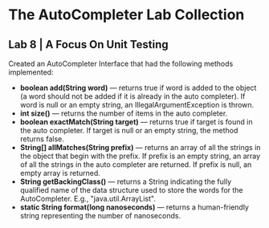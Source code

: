 
# The AutoCompleter Lab Collection

## Lab 8 | A Focus On Unit Testing
Created an AutoCompleter Interface that had the following methods implemented:
* **boolean add(String word)** — returns true if word is added to the object (a word should not be added if it is already in the auto completer). If word is null or an empty string, an IllegalArgumentException is thrown.
* **int size()** — returns the number of items in the auto completer.
* **boolean exactMatch(String target)** — returns true if target is found in the auto completer. If target is null or an empty string, the method returns false.
* **String[] allMatches(String prefix)** — returns an array of all the strings in the object that begin with the prefix. If prefix is an empty string, an array of all the strings in the auto completer are returned. If prefix is null, an empty array is returned.
* **String getBackingClass()** — returns a String indicating the fully qualified name of the data structure used to store the words for the AutoCompleter. E.g., "java.util.ArrayList".
* **static String format(long nanoseconds)** — returns a human-friendly string representing the number of nanoseconds. 



